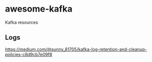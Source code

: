 # awesome-kafka
Kafka resources

## Logs

https://medium.com/@sunny_81705/kafka-log-retention-and-cleanup-policies-c8d9cb7e09f8
